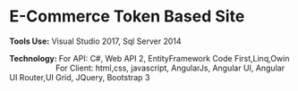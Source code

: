 # E-Commerce Token Based Site 

<b>Tools Use:</b> Visual Studio 2017, Sql Server 2014

<b>Technology: </b> For API: C#, Web API 2, EntityFramework Code First,Linq,Owin<br>
 &nbsp; &nbsp; &nbsp;&nbsp; &nbsp; &nbsp;&nbsp; &nbsp; &nbsp;&nbsp; &nbsp; &nbsp; For Client: html,css, javascript, AngularJs, Angular UI, Angular UI Router,UI Grid, JQuery, Bootstrap 3
